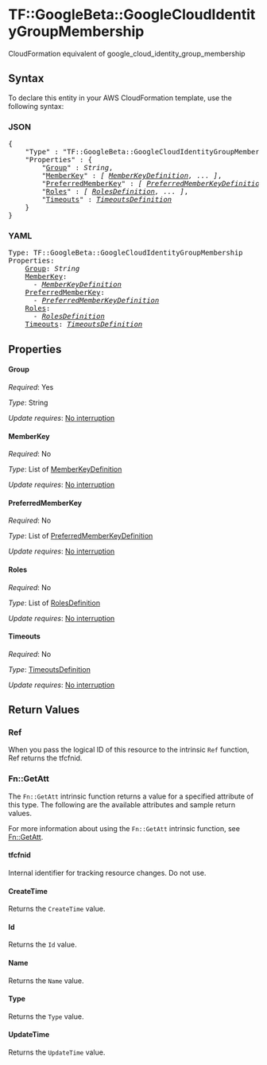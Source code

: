 # TF::GoogleBeta::GoogleCloudIdentityGroupMembership

CloudFormation equivalent of google_cloud_identity_group_membership

## Syntax

To declare this entity in your AWS CloudFormation template, use the following syntax:

### JSON

<pre>
{
    "Type" : "TF::GoogleBeta::GoogleCloudIdentityGroupMembership",
    "Properties" : {
        "<a href="#group" title="Group">Group</a>" : <i>String</i>,
        "<a href="#memberkey" title="MemberKey">MemberKey</a>" : <i>[ <a href="memberkeydefinition.md">MemberKeyDefinition</a>, ... ]</i>,
        "<a href="#preferredmemberkey" title="PreferredMemberKey">PreferredMemberKey</a>" : <i>[ <a href="preferredmemberkeydefinition.md">PreferredMemberKeyDefinition</a>, ... ]</i>,
        "<a href="#roles" title="Roles">Roles</a>" : <i>[ <a href="rolesdefinition.md">RolesDefinition</a>, ... ]</i>,
        "<a href="#timeouts" title="Timeouts">Timeouts</a>" : <i><a href="timeoutsdefinition.md">TimeoutsDefinition</a></i>
    }
}
</pre>

### YAML

<pre>
Type: TF::GoogleBeta::GoogleCloudIdentityGroupMembership
Properties:
    <a href="#group" title="Group">Group</a>: <i>String</i>
    <a href="#memberkey" title="MemberKey">MemberKey</a>: <i>
      - <a href="memberkeydefinition.md">MemberKeyDefinition</a></i>
    <a href="#preferredmemberkey" title="PreferredMemberKey">PreferredMemberKey</a>: <i>
      - <a href="preferredmemberkeydefinition.md">PreferredMemberKeyDefinition</a></i>
    <a href="#roles" title="Roles">Roles</a>: <i>
      - <a href="rolesdefinition.md">RolesDefinition</a></i>
    <a href="#timeouts" title="Timeouts">Timeouts</a>: <i><a href="timeoutsdefinition.md">TimeoutsDefinition</a></i>
</pre>

## Properties

#### Group

_Required_: Yes

_Type_: String

_Update requires_: [No interruption](https://docs.aws.amazon.com/AWSCloudFormation/latest/UserGuide/using-cfn-updating-stacks-update-behaviors.html#update-no-interrupt)

#### MemberKey

_Required_: No

_Type_: List of <a href="memberkeydefinition.md">MemberKeyDefinition</a>

_Update requires_: [No interruption](https://docs.aws.amazon.com/AWSCloudFormation/latest/UserGuide/using-cfn-updating-stacks-update-behaviors.html#update-no-interrupt)

#### PreferredMemberKey

_Required_: No

_Type_: List of <a href="preferredmemberkeydefinition.md">PreferredMemberKeyDefinition</a>

_Update requires_: [No interruption](https://docs.aws.amazon.com/AWSCloudFormation/latest/UserGuide/using-cfn-updating-stacks-update-behaviors.html#update-no-interrupt)

#### Roles

_Required_: No

_Type_: List of <a href="rolesdefinition.md">RolesDefinition</a>

_Update requires_: [No interruption](https://docs.aws.amazon.com/AWSCloudFormation/latest/UserGuide/using-cfn-updating-stacks-update-behaviors.html#update-no-interrupt)

#### Timeouts

_Required_: No

_Type_: <a href="timeoutsdefinition.md">TimeoutsDefinition</a>

_Update requires_: [No interruption](https://docs.aws.amazon.com/AWSCloudFormation/latest/UserGuide/using-cfn-updating-stacks-update-behaviors.html#update-no-interrupt)

## Return Values

### Ref

When you pass the logical ID of this resource to the intrinsic `Ref` function, Ref returns the tfcfnid.

### Fn::GetAtt

The `Fn::GetAtt` intrinsic function returns a value for a specified attribute of this type. The following are the available attributes and sample return values.

For more information about using the `Fn::GetAtt` intrinsic function, see [Fn::GetAtt](https://docs.aws.amazon.com/AWSCloudFormation/latest/UserGuide/intrinsic-function-reference-getatt.html).

#### tfcfnid

Internal identifier for tracking resource changes. Do not use.

#### CreateTime

Returns the <code>CreateTime</code> value.

#### Id

Returns the <code>Id</code> value.

#### Name

Returns the <code>Name</code> value.

#### Type

Returns the <code>Type</code> value.

#### UpdateTime

Returns the <code>UpdateTime</code> value.

